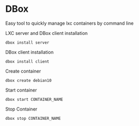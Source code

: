 # DBox

Easy tool to quickly manage lxc containers by command line

LXC server and DBox client installation
```
dbox install server
```

DBox client installation
```
dbox install client
```

Create container
```
dbox create debian10
```

Start container
```
dbox start CONTAINER_NAME
```

Stop Container
```
dbox stop CONTAINER_NAME
```
